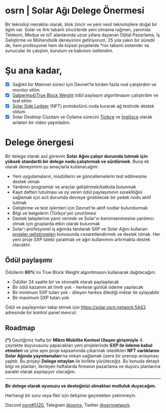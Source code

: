 # osrn | Solar Ağı Delege Önermesi
Bir teknoloji meraklısı olarak, blok zincir ve yeni nesil teknolojilere doğal bir ilgim var. Solar ve Ark tabanlı zincirlerde yeni olmama rağmen, yanımda Telekom, Medya ve IoT alanlarında uzun yıllara dayanan Dijital Pazarlama, İş Geliştirme ve Mühendislik deneyimini getiriyorum. 25 yıla yakın bir süredir de, hem profesyonel hem de kişisel projelerde *nix tabanlı sistemler ve sunucular ile çalıştım, kurulum ve bakımını üstlendim.

# Şu ana kadar,

- [x] Sağlıklı bir Mainnet süreci için Devnet'te birden fazla nod çalıştırdım ve monitor ettim
- [x] [Galperins4/True Block Weight](https://github.com/galperins4/core2_tbw) ödül paylaşım algoritmasını çalıştırdım ve test ettim
- [x] [Solar Side Ledger](https://github.com/Solar-network/python-slp) (NFT) protokolünü noda kurarak ağ testinde destek oldum
- [x] Solar Desktop Cüzdanı ve Oylama sürecini [Türkçe](https://youtu.be/howzWfVJUgA) ve [İngilizce](https://youtu.be/W4qAOb50Pcw) olarak anlatan bir video yayınladım.

# Delege önergesi
Bir delege olarak asıl görevim **Solar Ağını çalışır durumda tutmak için yüksek standartlı bir delege nodu çalıştırmak ve sürdürmek**. Buna ek olarak deneyimimi şu amaçlarla kullanacağım:
- Yeni uygulamaların, modüllerin ve güncellemelerin test edilmesine destek olmak
- Yardımcı programlar ve araçlar geliştirmek/katkıda bulunmak
- Kayıt defteri tutulması ve oy veren ödül paylaşımının sürekliliğini sağlamak için acil durumda devreye girebilecek bir yedek nodu aktif tutmak
- Geliştirme ve test işlemleri için Devnet'te aktif nodlar bulundurmak
- Bilgi ve belgelerin (Türkçe'ye) çevirilmesi
- Destek taleplerine yanıt vermek ve Solar'ın benimsenmesine yardımcı olmak için gruplarda etkin olarak bulunmak
- Solar'ı profesyonel iş ağımda tanıtarak SXP ve Solar Ağını kullanan [projeler geliştirmeleri](#roadmap-1) konusunda cesaretlendirmek ve destek olmak. Her yeni proje SXP talebi yaratmak ve ağın kullanımını artırmakta destek olacaktır.

## Ödül paylaşımı
Ödüllerin **60%**'ını True Block Weight algoritmasını kullanarak dağıtacağım.
- Ödüller 24 saatte bir ve otomatik olarak paylaşılacak
- Bir ödül kazanım alt limiti yok - herkese günlük ödeme yapılacak
- Bir minimum SXP tutarı yok - dileyen herkes dilediği miktar ile oylayabilir
- Bir maximum SXP tutarı yok

 Ödül ve paylaşımları takip etmek için https://solar.osrn.network:5443 adresinde bir kontrol panel mevcut.

<a id="roadmap-1"></a>
## Roadmap
**(*)** Geçtiğimiz hafta bir **Mikro Mobilite Kentsel Ulaşım girişimiyle** 4. çeyrekte duyurusunu yapacakları yeni projelerinde **SXP ile ödeme kabul etmeleri** ve yine aynı proje kapsamında çıkarmak istedikleri **NFT varlıklarını  Solar Ağında yayınlamaları**'na imkan sağlamak üzere bir prensip anlaşması yaptık. Bu projeyi **Delege mtaylan** ile birlikte yürüteceğiz. Bu konuda detaylı bilgi ve planları, ilerleyen haftalarda firmanın pazarlama ve duyuru planlarına paralel olarak paylaşıyor olacağım.

---
**Bir delege olarak oyunuzu ve desteğinizi almaktan mutluluk duyacağım.**

Herhangi bir soru veya fikir için iletişime geçmekten çekinmeyin.

Discord [osrn#5120](https://discordapp.com/users/934889170139222077), Telegram [@osrnx](https://t.me/osrnx), Twitter [@osrnnetwork](https://twitter.com/osrnnetwork).
